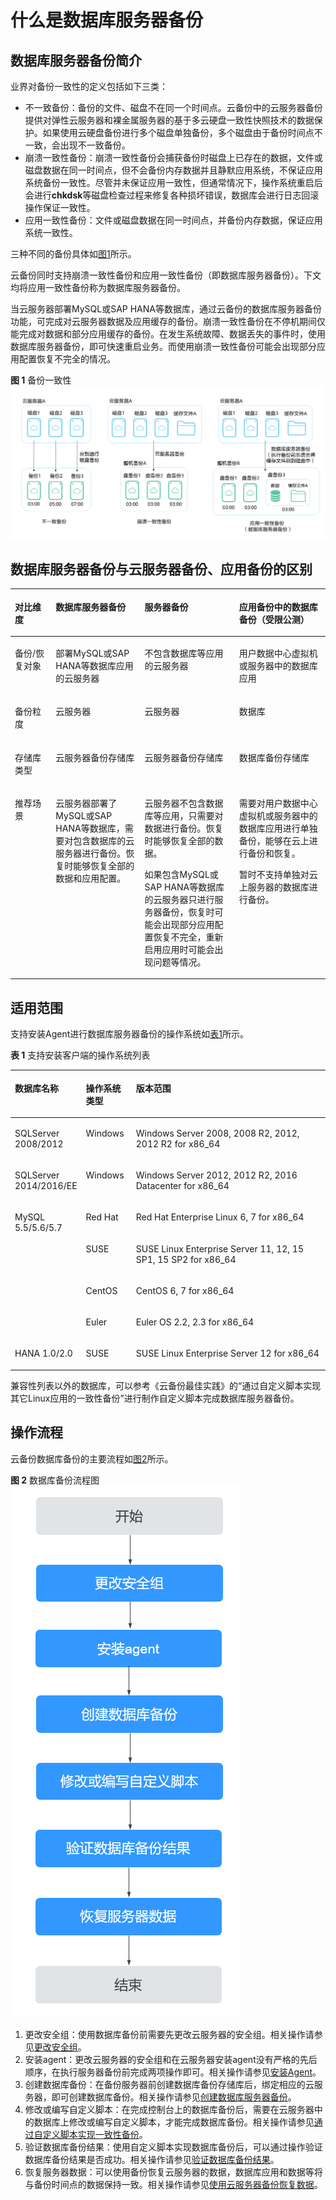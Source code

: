 # 什么是数据库服务器备份<a name="cbr_03_0109"></a>

## 数据库服务器备份简介<a name="section1617211139304"></a>

业界对备份一致性的定义包括如下三类：

-   不一致备份：备份的文件、磁盘不在同一个时间点。云备份中的云服务器备份提供对弹性云服务器和裸金属服务器的基于多云硬盘一致性快照技术的数据保护。如果使用云硬盘备份进行多个磁盘单独备份，多个磁盘由于备份时间点不一致，会出现不一致备份。
-   崩溃一致性备份：崩溃一致性备份会捕获备份时磁盘上已存在的数据，文件或磁盘数据在同一时间点，但不会备份内存数据并且静默应用系统，不保证应用系统备份一致性。尽管并未保证应用一致性，但通常情况下，操作系统重启后会进行**chkdsk**等磁盘检查过程来修复各种损坏错误，数据库会进行日志回滚操作保证一致性。
-   应用一致性备份：文件或磁盘数据在同一时间点，并备份内存数据，保证应用系统一致性。

三种不同的备份具体如[图1](#fig865855818567)所示。

云备份同时支持崩溃一致性备份和应用一致性备份（即数据库服务器备份）。下文均将应用一致性备份称为数据库服务器备份。

当云服务器部署MySQL或SAP HANA等数据库，通过云备份的数据库服务器备份功能，可完成对云服务器数据及应用缓存的备份。崩溃一致性备份在不停机期间仅能完成对数据和部分应用缓存的备份。在发生系统故障、数据丢失的事件时，使用数据库服务器备份，即可快速重启业务。而使用崩溃一致性备份可能会出现部分应用配置恢复不完全的情况。

**图 1**  备份一致性<a name="fig865855818567"></a>  
![](figures/备份一致性.png "备份一致性")

## 数据库服务器备份与云服务器备份、应用备份的区别<a name="section158804186318"></a>

<a name="table1965919985417"></a>
<table><thead align="left"><tr id="row76591917540"><th class="cellrowborder" valign="top" width="12.968703129687032%" id="mcps1.1.5.1.1"><p id="p5659792540"><a name="p5659792540"></a><a name="p5659792540"></a>对比维度</p>
</th>
<th class="cellrowborder" valign="top" width="28.22717728227177%" id="mcps1.1.5.1.2"><p id="p11659209155417"><a name="p11659209155417"></a><a name="p11659209155417"></a>数据库服务器备份</p>
</th>
<th class="cellrowborder" valign="top" width="29.99700029997%" id="mcps1.1.5.1.3"><p id="p1571719166545"><a name="p1571719166545"></a><a name="p1571719166545"></a>服务器备份</p>
</th>
<th class="cellrowborder" valign="top" width="28.8071192880712%" id="mcps1.1.5.1.4"><p id="p116609917545"><a name="p116609917545"></a><a name="p116609917545"></a>应用备份中的数据库备份（受限公测）</p>
</th>
</tr>
</thead>
<tbody><tr id="row66600985420"><td class="cellrowborder" valign="top" width="12.968703129687032%" headers="mcps1.1.5.1.1 "><p id="p766009155410"><a name="p766009155410"></a><a name="p766009155410"></a>备份/恢复对象</p>
</td>
<td class="cellrowborder" valign="top" width="28.22717728227177%" headers="mcps1.1.5.1.2 "><p id="p20549181333411"><a name="p20549181333411"></a><a name="p20549181333411"></a>部署MySQL或SAP HANA等数据库应用的云服务器</p>
</td>
<td class="cellrowborder" valign="top" width="29.99700029997%" headers="mcps1.1.5.1.3 "><p id="p20718716125418"><a name="p20718716125418"></a><a name="p20718716125418"></a>不包含数据库等应用的云服务器</p>
</td>
<td class="cellrowborder" valign="top" width="28.8071192880712%" headers="mcps1.1.5.1.4 "><p id="p8548131333413"><a name="p8548131333413"></a><a name="p8548131333413"></a>用户数据中心虚拟机或服务器中的数据库应用</p>
</td>
</tr>
<tr id="row15757040210"><td class="cellrowborder" valign="top" width="12.968703129687032%" headers="mcps1.1.5.1.1 "><p id="p197576417215"><a name="p197576417215"></a><a name="p197576417215"></a>备份粒度</p>
</td>
<td class="cellrowborder" valign="top" width="28.22717728227177%" headers="mcps1.1.5.1.2 "><p id="p1375764925"><a name="p1375764925"></a><a name="p1375764925"></a>云服务器</p>
</td>
<td class="cellrowborder" valign="top" width="29.99700029997%" headers="mcps1.1.5.1.3 "><p id="p11757541226"><a name="p11757541226"></a><a name="p11757541226"></a>云服务器</p>
</td>
<td class="cellrowborder" valign="top" width="28.8071192880712%" headers="mcps1.1.5.1.4 "><p id="p14757741824"><a name="p14757741824"></a><a name="p14757741824"></a>数据库</p>
</td>
</tr>
<tr id="row8127202883018"><td class="cellrowborder" valign="top" width="12.968703129687032%" headers="mcps1.1.5.1.1 "><p id="p181288282301"><a name="p181288282301"></a><a name="p181288282301"></a>存储库类型</p>
</td>
<td class="cellrowborder" valign="top" width="28.22717728227177%" headers="mcps1.1.5.1.2 "><p id="p1612882818307"><a name="p1612882818307"></a><a name="p1612882818307"></a>云服务器备份存储库</p>
</td>
<td class="cellrowborder" valign="top" width="29.99700029997%" headers="mcps1.1.5.1.3 "><p id="p71284289302"><a name="p71284289302"></a><a name="p71284289302"></a>云服务器备份存储库</p>
</td>
<td class="cellrowborder" valign="top" width="28.8071192880712%" headers="mcps1.1.5.1.4 "><p id="p1512812815305"><a name="p1512812815305"></a><a name="p1512812815305"></a>数据库备份存储库</p>
</td>
</tr>
<tr id="row96601391546"><td class="cellrowborder" valign="top" width="12.968703129687032%" headers="mcps1.1.5.1.1 "><p id="p186600918548"><a name="p186600918548"></a><a name="p186600918548"></a>推荐场景</p>
</td>
<td class="cellrowborder" valign="top" width="28.22717728227177%" headers="mcps1.1.5.1.2 "><p id="p9547151314345"><a name="p9547151314345"></a><a name="p9547151314345"></a>云服务器部署了MySQL或SAP HANA等数据库，需要对包含数据库的云服务器进行备份。恢复时能够恢复全部的数据和应用配置。</p>
</td>
<td class="cellrowborder" valign="top" width="29.99700029997%" headers="mcps1.1.5.1.3 "><p id="p17718141611548"><a name="p17718141611548"></a><a name="p17718141611548"></a>云服务器不包含数据库等应用，只需要对数据进行备份。恢复时能够恢复全部的数据。</p>
<p id="p56578335713"><a name="p56578335713"></a><a name="p56578335713"></a>如果包含MySQL或SAP HANA等数据库的云服务器只进行服务器备份，恢复时可能会出现部分应用配置恢复不完全，重新启用应用时可能会出现问题等情况。</p>
</td>
<td class="cellrowborder" valign="top" width="28.8071192880712%" headers="mcps1.1.5.1.4 "><p id="p7660233925"><a name="p7660233925"></a><a name="p7660233925"></a>需要对用户数据中心虚拟机或服务器中的数据库应用进行单独备份，能够在云上进行备份和恢复。</p>
<p id="p0546213103411"><a name="p0546213103411"></a><a name="p0546213103411"></a>暂时不支持单独对云上服务器的数据库进行备份。</p>
</td>
</tr>
</tbody>
</table>

## 适用范围<a name="section159113453712"></a>

支持安装Agent进行数据库服务器备份的操作系统如[表1](#table18922541392)所示。

**表 1**  支持安装客户端的操作系统列表

<a name="table18922541392"></a>
<table><thead align="left"><tr id="cbr_03_0021_row17963824406"><th class="cellrowborder" valign="top" width="19%" id="mcps1.2.4.1.1"><p id="cbr_03_0021_p69631254015"><a name="cbr_03_0021_p69631254015"></a><a name="cbr_03_0021_p69631254015"></a>数据库名称</p>
</th>
<th class="cellrowborder" valign="top" width="16%" id="mcps1.2.4.1.2"><p id="cbr_03_0021_p16963229402"><a name="cbr_03_0021_p16963229402"></a><a name="cbr_03_0021_p16963229402"></a>操作系统类型</p>
</th>
<th class="cellrowborder" valign="top" width="65%" id="mcps1.2.4.1.3"><p id="cbr_03_0021_p1596372134014"><a name="cbr_03_0021_p1596372134014"></a><a name="cbr_03_0021_p1596372134014"></a>版本范围</p>
</th>
</tr>
</thead>
<tbody><tr id="cbr_03_0021_row89794274012"><td class="cellrowborder" valign="top" width="19%" headers="mcps1.2.4.1.1 "><p id="cbr_03_0021_p59631620403"><a name="cbr_03_0021_p59631620403"></a><a name="cbr_03_0021_p59631620403"></a>SQLServer 2008/2012</p>
</td>
<td class="cellrowborder" valign="top" width="16%" headers="mcps1.2.4.1.2 "><p id="cbr_03_0021_p20963420405"><a name="cbr_03_0021_p20963420405"></a><a name="cbr_03_0021_p20963420405"></a>Windows</p>
</td>
<td class="cellrowborder" valign="top" width="65%" headers="mcps1.2.4.1.3 "><p id="cbr_03_0021_p39633217408"><a name="cbr_03_0021_p39633217408"></a><a name="cbr_03_0021_p39633217408"></a>Windows Server 2008, 2008 R2, 2012, 2012 R2 for x86_64</p>
</td>
</tr>
<tr id="cbr_03_0021_row129799211400"><td class="cellrowborder" valign="top" width="19%" headers="mcps1.2.4.1.1 "><p id="cbr_03_0021_p109791629407"><a name="cbr_03_0021_p109791629407"></a><a name="cbr_03_0021_p109791629407"></a>SQLServer 2014/2016/EE</p>
</td>
<td class="cellrowborder" valign="top" width="16%" headers="mcps1.2.4.1.2 "><p id="cbr_03_0021_p139794217407"><a name="cbr_03_0021_p139794217407"></a><a name="cbr_03_0021_p139794217407"></a>Windows</p>
</td>
<td class="cellrowborder" valign="top" width="65%" headers="mcps1.2.4.1.3 "><p id="cbr_03_0021_p102273139182"><a name="cbr_03_0021_p102273139182"></a><a name="cbr_03_0021_p102273139182"></a>Windows Server 2012, 2012 R2, 2016 Datacenter for x86_64</p>
</td>
</tr>
<tr id="cbr_03_0021_row397920294015"><td class="cellrowborder" rowspan="4" valign="top" width="19%" headers="mcps1.2.4.1.1 "><p id="cbr_03_0021_p49796244012"><a name="cbr_03_0021_p49796244012"></a><a name="cbr_03_0021_p49796244012"></a>MySQL 5.5/5.6/5.7</p>
</td>
<td class="cellrowborder" valign="top" width="16%" headers="mcps1.2.4.1.2 "><p id="cbr_03_0021_p79791323404"><a name="cbr_03_0021_p79791323404"></a><a name="cbr_03_0021_p79791323404"></a>Red Hat</p>
</td>
<td class="cellrowborder" valign="top" width="65%" headers="mcps1.2.4.1.3 "><p id="cbr_03_0021_p19791827406"><a name="cbr_03_0021_p19791827406"></a><a name="cbr_03_0021_p19791827406"></a>Red Hat Enterprise Linux 6, 7 for x86_64</p>
</td>
</tr>
<tr id="cbr_03_0021_row189792264012"><td class="cellrowborder" valign="top" headers="mcps1.2.4.1.1 "><p id="cbr_03_0021_p20979152134011"><a name="cbr_03_0021_p20979152134011"></a><a name="cbr_03_0021_p20979152134011"></a>SUSE</p>
</td>
<td class="cellrowborder" valign="top" headers="mcps1.2.4.1.2 "><p id="cbr_03_0021_p1375648143615"><a name="cbr_03_0021_p1375648143615"></a><a name="cbr_03_0021_p1375648143615"></a>SUSE Linux Enterprise Server 11, 12, 15 SP1, 15 SP2 for x86_64</p>
</td>
</tr>
<tr id="cbr_03_0021_row097919254017"><td class="cellrowborder" valign="top" headers="mcps1.2.4.1.1 "><p id="cbr_03_0021_p3979172144013"><a name="cbr_03_0021_p3979172144013"></a><a name="cbr_03_0021_p3979172144013"></a>CentOS</p>
</td>
<td class="cellrowborder" valign="top" headers="mcps1.2.4.1.2 "><p id="cbr_03_0021_p3979722409"><a name="cbr_03_0021_p3979722409"></a><a name="cbr_03_0021_p3979722409"></a>CentOS 6, 7 for x86_64</p>
</td>
</tr>
<tr id="cbr_03_0021_row197918220402"><td class="cellrowborder" valign="top" headers="mcps1.2.4.1.1 "><p id="cbr_03_0021_p209790216406"><a name="cbr_03_0021_p209790216406"></a><a name="cbr_03_0021_p209790216406"></a>Euler</p>
</td>
<td class="cellrowborder" valign="top" headers="mcps1.2.4.1.2 "><p id="cbr_03_0021_p139791820408"><a name="cbr_03_0021_p139791820408"></a><a name="cbr_03_0021_p139791820408"></a>Euler OS 2.2, 2.3 for x86_64</p>
</td>
</tr>
<tr id="cbr_03_0021_row18979422401"><td class="cellrowborder" valign="top" width="19%" headers="mcps1.2.4.1.1 "><p id="cbr_03_0021_p997910234020"><a name="cbr_03_0021_p997910234020"></a><a name="cbr_03_0021_p997910234020"></a>HANA 1.0/2.0</p>
</td>
<td class="cellrowborder" valign="top" width="16%" headers="mcps1.2.4.1.2 "><p id="cbr_03_0021_p1797910214408"><a name="cbr_03_0021_p1797910214408"></a><a name="cbr_03_0021_p1797910214408"></a>SUSE</p>
</td>
<td class="cellrowborder" valign="top" width="65%" headers="mcps1.2.4.1.3 "><p id="cbr_03_0021_p297916274013"><a name="cbr_03_0021_p297916274013"></a><a name="cbr_03_0021_p297916274013"></a>SUSE Linux Enterprise Server 12 for x86_64</p>
</td>
</tr>
</tbody>
</table>

兼容性列表以外的数据库，可以参考《云备份最佳实践》的“通过自定义脚本实现其它Linux应用的一致性备份”进行制作自定义脚本完成数据库服务器备份。

## 操作流程<a name="section4122010328"></a>

云备份数据库备份的主要流程如[图2](#fig3947184273819)所示。

**图 2**  数据库备份流程图<a name="fig3947184273819"></a>  
![](figures/数据库备份流程图.png "数据库备份流程图")

1.  更改安全组：使用数据库备份前需要先更改云服务器的安全组。相关操作请参见[更改安全组](更改安全组.md)。
2.  安装agent：更改云服务器的安全组和在云服务器安装agent没有严格的先后顺序，在执行服务器备份前完成两项操作即可。相关操作请参见[安装Agent](安装Agent.md)。
3.  创建数据库备份：在备份服务器前创建数据库备份存储库后，绑定相应的云服务器，即可创建数据库备份。相关操作请参见[创建数据库服务器备份](创建数据库服务器备份.md)。
4.  修改或编写自定义脚本：在完成控制台上的数据库备份后，需要在云服务器中的数据库上修改或编写自定义脚本，才能完成数据库备份。相关操作请参见[通过自定义脚本实现一致性备份](https://support.huaweicloud.com/bestpractice-cbr/cbr_07_0002.html)。
5.  验证数据库备份结果：使用自定义脚本实现数据库备份后，可以通过操作验证数据库备份结果是否成功。相关操作请参见[验证数据库备份结果](https://support.huaweicloud.com/bestpractice-cbr/cbr_07_0014.html)。
6.  恢复服务器数据：可以使用备份恢复云服务器的数据，数据库应用和数据等将与备份时间点的数据保持一致。相关操作请参见[使用云服务器备份恢复数据](使用云服务器备份恢复数据.md)。

